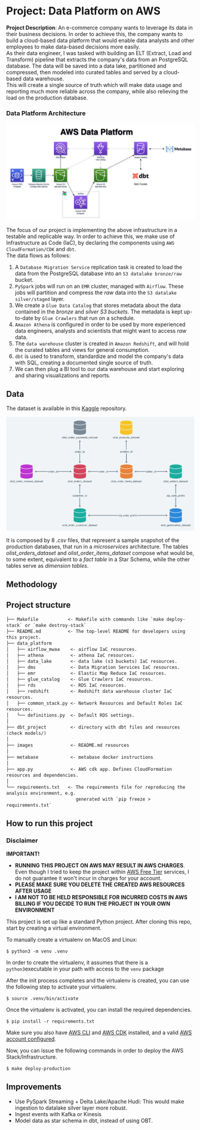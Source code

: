 # Project: Data Platform on AWS

**Project Description**: An e-commerce company wants to leverage its data in their business decisions. In order to achieve this, the company wants to build a cloud-based data platform that would enable data analysts and other employees to make data-based decisions more easily.  
As their data engineer, I was tasked with building an ELT (Extract, Load and Transform) pipeline that extracts the company's data from an PostgreSQL database. The data will be saved into a data lake, partitioned and compressed, then modeled into curated tables and served by a cloud-based data warehouse.  
This will create a single source of truth which will make data usage and reporting much more reliable across the company, while also relieving the load on the production database.

### Data Platform Architecture

![data-platform-diagram](images/data-platform-silver.jpg)

The focus of our project is implementing the above infrastructure in a testable and replicable way. In order to achieve this, we make use of Infrastructure as Code (IaC), by declaring the components using `AWS CloudFormation/CDK` and `dbt`.  
The data flows as follows:  
1. A `Database Migration Service` replication task is created to load the data from the PostgreSQL database into an `S3 datalake bronze/raw` bucket.
2. `PySpark` jobs will run on an `EMR` cluster, managed with `Airflow`. These jobs will partition and compress the _raw_ data into the `S3 datalake silver/staged` layer.
3. We create a `Glue Data Catalog` that stores metadata about the data contained in the _bronze_ and _silver S3 buckets_. The metadata is kept up-to-date by `Glue Crawlers` that run on a schedule.
4. `Amazon Athena` is configured in order to be used by more experienced data engineers, analysts and scientists that might want to access _raw_ data.
5. The `data warehouse` cluster is created in `Amazon Redshift`, and will hold the curated tables and views for general consumption.
6. `dbt` is used to transform, standardize and model the company's data with SQL, creating a documented single source of truth.
7. We can then plug a BI tool to our data warehouse and start exploring and sharing visualizations and reports.  

## Data

The dataset is available in this [Kaggle](https://www.kaggle.com/olistbr/brazilian-ecommerce?select=olist_orders_dataset.csv) repository.

![olist_dataset](images/olist_data.png)

It is composed by 8 _.csv_ files, that represent a sample snapshot of the production databases, that run in a _microservices_ architecture.
The tables _olist_orders_dataset_ and _olist_order_items_dataset_ compose what would be, to some extent, equivalent to a _fact table_ in a Star Schema, while the other tables serve as _dimension tables_.

## Methodology


## Project structure

```
├── Makefile           <- Makefile with commands like `make deploy-stack` or `make destroy-stack`
├── README.md          <- The top-level README for developers using this project.
├── data_platform
│   ├── airflow_mwaa    <- airflow IaC resources.
│   ├── athena          <- athena IaC resources.
│   ├── data_lake       <- data lake (s3 buckets) IaC resources.
│   ├── dms             <- Data Migration Services IaC resources.
│   ├── emr             <- Elastic Map Reduce IaC resources.
│   ├── glue_catalog    <- Glue Crawlers IaC resources.
│   ├── rds             <- RDS IaC resources.
│   ├── redshift        <- Redshift data warehouse cluster IaC resources.
│   ├── common_stack.py <- Network Resources and Default Roles IaC resources.
│   └── definitions.py  <- Default RDS settings.
│
├── dbt_project         <- directory with dbt files and resources (check models/)
│
├── images              <- README.md resources
│
├── metabase            <- metabase docker instructions
│
├── app.py              <- AWS cdk app. Defines CloudFormation resources and dependencies.
│
└── requirements.txt   <- The requirements file for reproducing the analysis environment, e.g.
                          generated with `pip freeze > requirements.txt`
```

## How to run this project 

### Disclaimer

**IMPORTANT!**
- **RUNNING THIS PROJECT ON AWS MAY RESULT IN AWS CHARGES**. Even though I tried to keep the project within [AWS Free Tier](https://aws.amazon.com/free/) services, I do not guarantee it won't incur in charges for your account.  
- **PLEASE MAKE SURE YOU DELETE THE CREATED AWS RESOURCES AFTER USAGE**
- **I AM NOT TO BE HELD RESPONSIBLE FOR INCURRED COSTS IN AWS BILLING IF YOU DECIDE TO RUN THE PROJECT IN YOUR OWN ENVIRONMENT**  

This project is set up like a standard Python project. After cloning this repo, start by creating a virtual environment.

To manually create a virtualenv on MacOS and Linux:

```
$ python3 -m venv .venv
```

In order to create the virtualenv, it assumes that there is a `python3`executable in your path with access to the `venv`
package


After the init process completes and the virtualenv is created, you can use the following
step to activate your virtualenv.

```
$ source .venv/bin/activate
```

Once the virtualenv is activated, you can install the required dependencies.

```
$ pip install -r requirements.txt
```

Make sure you also have [AWS CLI](https://docs.aws.amazon.com/cli/latest/userguide/cli-chap-install.html) and [AWS CDK](https://docs.aws.amazon.com/cdk/latest/guide/getting_started.html) installed, and a valid [AWS account configured](https://docs.aws.amazon.com/cli/latest/userguide/cli-configure-files.html).

Now, you can issue the following commands in order to deploy the AWS Stack/Infrastructure.

```
$ make deploy-production
```



## Improvements

- Use PySpark Streaming + Delta Lake/Apache Hudi: This would make ingestion to datalake silver layer more robust.
- Ingest events with Kafka or Kinesis
- Model data as star schema in dbt, instead of using OBT.